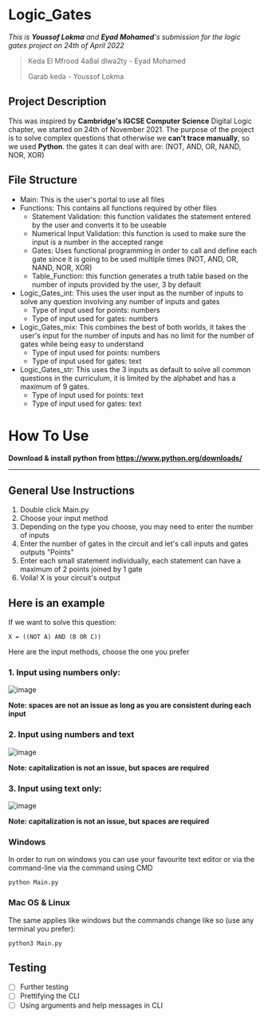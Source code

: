 # Logic_Gates
*This is **Youssof Lokma** and **Eyad Mohamed**'s submission for the logic gates project on 24th of April 2022*

> Keda El Mfrood 4a8al dlwa2ty - Eyad Mohamed
>
> Garab keda - Youssof Lokma

## Project Description
This was inspired by **Cambridge's IGCSE Computer Science** Digital Logic chapter, we started on 24th of November 2021. The purpose of the project is to solve complex questions that otherwise we **can't trace manually**, so we used **Python**. the gates it can deal with are: (NOT, AND, OR, NAND, NOR, XOR)


## File Structure
* Main: This is the user's portal to use all files
* Functions: This contains all functions required by other files
    * Statement Validation: this function validates the statement entered by the user and converts it to be useable
    * Numerical Input Validation: this function is used to make sure the input is a number in the accepted range
    * Gates: Uses functional programming in order to call and define each gate since it is going to be used multiple times (NOT, AND, OR, NAND, NOR, XOR)
    * Table_Function: this function generates a truth table based on the number of inputs provided by the user, 3 by default
* Logic_Gates_int: This uses the user input as the number of inputs to solve any question involving any number of inputs and gates
    * Type of input used for points: numbers
    * Type of input used for gates: numbers
* Logic_Gates_mix: This combines the best of both worlds, it takes the user's input for the number of inputs and has no limit for the number of gates while being easy to understand
    * Type of input used for points: numbers
    * Type of input used for gates: text
* Logic_Gates_str: This uses the 3 inputs as default to solve all common questions in the curriculum, it is limited by the alphabet and has a maximum of 9 gates. 
    * Type of input used for points: text
    * Type of input used for gates: text

# How To Use
**Download & install python from https://www.python.org/downloads/**

---
## General Use Instructions

1. Double click Main.py
2. Choose your input method
3. Depending on the type you choose, you may need to enter the number of inputs
4. Enter the number of gates in the circuit and let's call inputs and gates outputs "Points"
5. Enter each small statement individually, each statement can have a maximum of 2 points joined by 1 gate
6. Voila! X is your circuit's output

## Here is an example
If we want to solve this question:
```
X = ((NOT A) AND (B OR C))
```
Here are the input methods, choose the one you prefer
### 1. Input using numbers only:
![image](https://user-images.githubusercontent.com/94978677/168430106-53faf932-b598-4e5c-a8f1-d30bc5cf25cb.png)

**Note: spaces are not an issue as long as you are consistent during each input**

### 2. Input using numbers and text

![image](https://user-images.githubusercontent.com/94978677/168430388-907c6064-1ebf-45a5-821b-07f1b1ccd9f0.png)


**Note: capitalization is not an issue, but spaces are required**

### 3. Input using text only:

![image](https://user-images.githubusercontent.com/94978677/168430308-845d1dc0-a9ae-4545-8111-49f72f2a4ebb.png)

**Note: capitalization is not an issue, but spaces are required**



### Windows
In order to run on windows you can use your favourite text editor or via the command-line via the command using CMD
```
python Main.py
```

### Mac OS & Linux
The same applies like windows but the commands change like so (use any terminal you prefer):
```
python3 Main.py
```

## Testing
- [ ] Further testing
- [ ] Prettifying the CLI
- [ ] Using arguments and help messages in CLI
